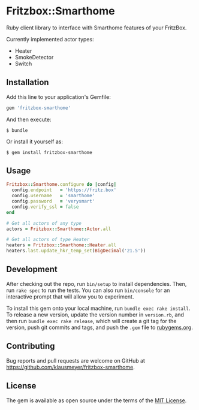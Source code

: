 # Fritzbox::Smarthome

Ruby client library to interface with Smarthome features of your FritzBox.

Currently implemented actor types:

* Heater
* SmokeDetector
* Switch

## Installation

Add this line to your application's Gemfile:

```ruby
gem 'fritzbox-smarthome'
```

And then execute:

    $ bundle

Or install it yourself as:

    $ gem install fritzbox-smarthome

## Usage

```ruby
Fritzbox::Smarthome.configure do |config|
  config.endpoint   = 'https://fritz.box'
  config.username   = 'smarthome'
  config.password   = 'verysmart'
  config.verify_ssl = false
end

# Get all actors of any type
actors = Fritzbox::Smarthome::Actor.all

# Get all actors of type Heater
heaters = Fritzbox::Smarthome::Heater.all
heaters.last.update_hkr_temp_set(BigDecimal('21.5'))
```

## Development

After checking out the repo, run `bin/setup` to install dependencies. Then, run `rake spec` to run the tests. You can also run `bin/console` for an interactive prompt that will allow you to experiment.

To install this gem onto your local machine, run `bundle exec rake install`. To release a new version, update the version number in `version.rb`, and then run `bundle exec rake release`, which will create a git tag for the version, push git commits and tags, and push the `.gem` file to [rubygems.org](https://rubygems.org).

## Contributing

Bug reports and pull requests are welcome on GitHub at https://github.com/klausmeyer/fritzbox-smarthome.

## License

The gem is available as open source under the terms of the [MIT License](https://opensource.org/licenses/MIT).
